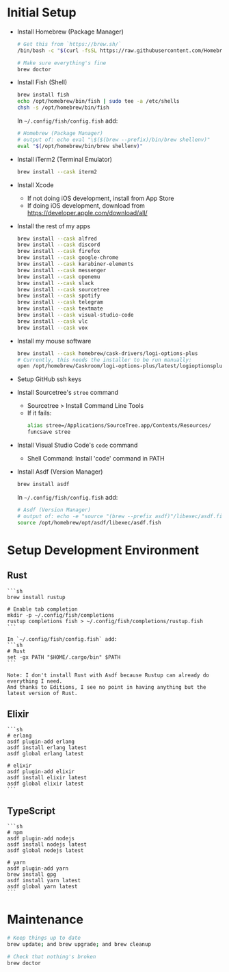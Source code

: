 # Initial Setup

* Install Homebrew (Package Manager)

    ```sh
    # Get this from `https://brew.sh/`
    /bin/bash -c "$(curl -fsSL https://raw.githubusercontent.com/Homebrew/install/HEAD/install.sh)"

    # Make sure everything's fine
    brew doctor
    ```

* Install Fish (Shell)

    ```sh
    brew install fish
    echo /opt/homebrew/bin/fish | sudo tee -a /etc/shells
    chsh -s /opt/homebrew/bin/fish
    ```

    In `~/.config/fish/config.fish` add:
    ```sh
    # Homebrew (Package Manager)
    # output of: echo eval "\$($(brew --prefix)/bin/brew shellenv)"
    eval "$(/opt/homebrew/bin/brew shellenv)"
    ```

* Install iTerm2 (Terminal Emulator)

    ```sh
    brew install --cask iterm2
    ```

* Install Xcode

    * If not doing iOS development, install from App Store
    * If doing iOS development, download from https://developer.apple.com/download/all/

* Install the rest of my apps
    ```sh
    brew install --cask alfred
    brew install --cask discord
    brew install --cask firefox
    brew install --cask google-chrome
    brew install --cask karabiner-elements
    brew install --cask messenger
    brew install --cask openemu
    brew install --cask slack
    brew install --cask sourcetree
    brew install --cask spotify
    brew install --cask telegram
    brew install --cask textmate
    brew install --cask visual-studio-code
    brew install --cask vlc
    brew install --cask vox
    ```

* Install my mouse software
    ```sh
    brew install --cask homebrew/cask-drivers/logi-options-plus
	# Currently, this needs the installer to be run manually:
	open /opt/homebrew/Caskroom/logi-options-plus/latest/logioptionsplus_installer.app
	```

* Setup GitHub ssh keys

* Install Sourcetree's `stree` command

    * Sourcetree > Install Command Line Tools
    * If it fails:
        ```sh
        alias stree=/Applications/SourceTree.app/Contents/Resources/
        funcsave stree
        ```

* Install Visual Studio Code's `code` command

    * Shell Command: Install 'code' command in PATH

* Install Asdf (Version Manager)

    ```sh
    brew install asdf
    ```

    In `~/.config/fish/config.fish` add:
    ```sh
    # Asdf (Version Manager)
    # output of: echo -e "source "(brew --prefix asdf)"/libexec/asdf.fish"
    source /opt/homebrew/opt/asdf/libexec/asdf.fish
    ```

# Setup Development Environment

## Rust

    ```sh
    brew install rustup

    # Enable tab completion
    mkdir -p ~/.config/fish/completions
    rustup completions fish > ~/.config/fish/completions/rustup.fish
    ```

    In `~/.config/fish/config.fish` add:
    ```sh
    # Rust
    set -gx PATH "$HOME/.cargo/bin" $PATH
    ```

    Note: I don't install Rust with Asdf because Rustup can already do everything I need.
    And thanks to Editions, I see no point in having anything but the latest version of Rust.

## Elixir

    ```sh
    # erlang
    asdf plugin-add erlang
    asdf install erlang latest
    asdf global erlang latest

    # elixir
    asdf plugin-add elixir
    asdf install elixir latest
    asdf global elixir latest
    ```

## TypeScript

    ```sh
    # npm
    asdf plugin-add nodejs
    asdf install nodejs latest
    asdf global nodejs latest

    # yarn
    asdf plugin-add yarn
    brew install gpg
    asdf install yarn latest
    asdf global yarn latest
    ```

# Maintenance

```sh
# Keep things up to date
brew update; and brew upgrade; and brew cleanup

# Check that nothing's broken
brew doctor
```
